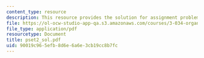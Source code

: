 ```yaml
---
content_type: resource
description: This resource provides the solution for assignment problem set 2.
file: https://ol-ocw-studio-app-qa.s3.amazonaws.com/courses/3-034-organic-biomaterials-chemistry-fall-2005/90019c965efb8d6e6a6e3cb19cc8b7fc_pset2_sol.pdf
file_type: application/pdf
resourcetype: Document
title: pset2_sol.pdf
uid: 90019c96-5efb-8d6e-6a6e-3cb19cc8b7fc
---
```

